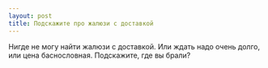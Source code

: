 ```yaml
---
layout: post 
title: Подскажите про жалюзи с доставкой 
--- 
```

Нигде не могу найти жалюзи с доставкой. Или ждать надо очень долго, или цена баснословная. Подскажите, где вы брали?